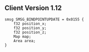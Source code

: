 ## Client Version 1.12

```rust,ignore
smsg SMSG_BINDPOINTUPDATE = 0x0155 {
    f32 position_x;    
    f32 position_y;    
    f32 position_z;    
    Map map;    
    Area area;    
}

```
